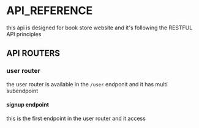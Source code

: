 # API_REFERENCE
this api is designed for book store website 
and it's following the RESTFUL API principles   

## API ROUTERS
### user router 
the user router is available in the `/user` endponit 
and it has multi subendpoint 
#### signup endpoint 
this is the first endpoint in the user router and it access
